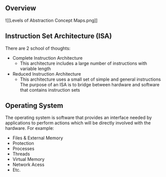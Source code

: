 ## Overview
![[Levels of Abstraction Concept Maps.png]]
## Instruction Set Architecture (ISA)
There are 2 school of thoughts:
- Complete Instruction Architecture
	- This architecture includes a large number of instructions with variable length
- Reduced Instruction Architecture
	- This architecture uses a small set of simple and general instructions
The purpose of an ISA is to bridge between hardware and software that contains instruction sets
## Operating System
The operating system is software that provides an interface needed by applications to perform actions which will be directly involved with the hardware.
For example:
- Files & External Memory
- Protection
- Processes
- Threads
- Virtual Memory
- Network Acess
- Etc.